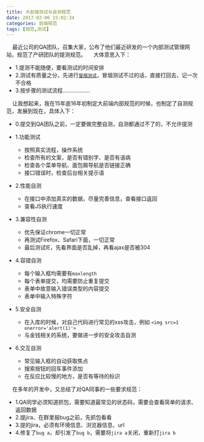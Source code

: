 ```yaml
---
title: 大前端测试与自测规范
date: 2017-02-06 15:02:34
categories: 前端规范
tags: [规范,测试]
---
```


&nbsp;&nbsp;&nbsp;&nbsp;最近公司的QA团队，召集大家，公布了他们最近研发的一个内部测试管理网站，规范了产研团队的提测规范。
&nbsp;&nbsp;&nbsp;&nbsp;大体意思入下：
* 1.提测不能随便，要看测试的时间安排
* 2.测试有质量之分，先进行[`冒烟测试`](http://baike.baidu.com/link?url=sk-oIxGX97wthP44wk8nNENkiVkHGt7_P037GKdilh4D3YoE_NIDbakJJ-U5oHH_2RWukmJvy6XF7JNDGACpvOx5c6XNG9MkGvQHj4_hvBOLeMzzgnrDzPKZdBk_fKv9)，冒烟测试不过的话，直接打回去，记一次不合格
* 3.按步骤的测试流程………………

&nbsp;&nbsp;&nbsp;&nbsp;让我想起来，我在15年底16年初制定大前端内部规范的时候，也制定了自测规范，发展到现在，具体入下：
<!--more-->

* 0.提交到QA团队之前，一定要做完整自测，自测都通过不了的，不允许提测
* 1.功能测试
	* 按照真实流程，操作系统
	* 检查所有的文案，是否有错别字、是否有语病
	* 检查各个菜单导航、面包屑导航是否链接正确
	* 接口错误时，检查后台相关提示语

* 2.性能自测
	* 在接口中添加真实的数据，尽量完善信息，查看接口返回
	* 查看JS执行速度

* 3.兼容性自测
	* 优先保证chrome一切正常
	* 再测试Firefox、Safari下面，一切正常
	* 最后测试IE，先看界面是否乱掉，再看ajax是否被304

* 4.容错自测
	* 每个输入框均需要有`maxlength`
	* 每个表单提交，均需要防止重复提交
	* 表单中故意输入错误类型的内容提交
	* 表单中输入特殊字符

* 5.安全自测
	* 在入库的时候，对自己代码进行常见的xss攻击，例如 `<img src=1 onerror='alert(1)'>`
	* 与金钱相关的系统，要做进一步的安全攻击自测

* 6.交互自测
	* 常见输入框的自动获取焦点
	* 搜索按钮的回车事件添加
	* 在反应比较慢的地方，是否有等待的标识

&nbsp;&nbsp;&nbsp;&nbsp;在多年的开发中，又总结了对QA同事的一些要求规范：
* 1.QA同学必须知道抓包，需要知道最常见的状态码，需要会查看简单的请求、返回数据
* 2.提jira、在群里报bug之前，先抓包看看
* 3.提的jira，必须有环境信息、浏览器信息、url
* 4.修复了`bug a`，却引发了`bug b`，需要将`jira a`关闭，重新打`jira b`
